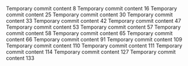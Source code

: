 Temporary commit content 8
Temporary commit content 16
Temporary commit content 25
Temporary commit content 30
Temporary commit content 33
Temporary commit content 42
Temporary commit content 47
Temporary commit content 53
Temporary commit content 57
Temporary commit content 58
Temporary commit content 65
Temporary commit content 66
Temporary commit content 91
Temporary commit content 109
Temporary commit content 110
Temporary commit content 111
Temporary commit content 114
Temporary commit content 127
Temporary commit content 133
